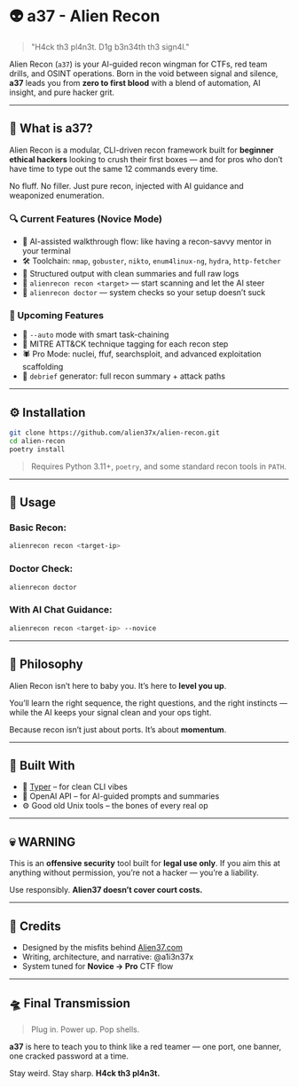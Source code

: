 # 👽 a37 - Alien Recon

> "H4ck th3 pl4n3t. D1g b3n34th th3 sign4l."

Alien Recon (`a37`) is your AI-guided recon wingman for CTFs, red team drills, and OSINT operations.
Born in the void between signal and silence, **a37** leads you from **zero to first blood** with a blend of automation, AI insight, and pure hacker grit.

---

## 🧠 What is a37?

Alien Recon is a modular, CLI-driven recon framework built for **beginner ethical hackers** looking to crush their first boxes — and for pros who don’t have time to type out the same 12 commands every time.

No fluff. No filler. Just pure recon, injected with AI guidance and weaponized enumeration.

### 🔍 Current Features (Novice Mode)
- 🧠 AI-assisted walkthrough flow: like having a recon-savvy mentor in your terminal
- 🛠️ Toolchain: `nmap`, `gobuster`, `nikto`, `enum4linux-ng`, `hydra`, `http-fetcher`
- 🧪 Structured output with clean summaries and full raw logs
- 🧙 `alienrecon recon <target>` — start scanning and let the AI steer
- 🧼 `alienrecon doctor` — system checks so your setup doesn’t suck

### 🚀 Upcoming Features
- 🔁 `--auto` mode with smart task-chaining
- 🧬 MITRE ATT&CK technique tagging for each recon step
- 🕷️ Pro Mode: nuclei, ffuf, searchsploit, and advanced exploitation scaffolding
- 📜 `debrief` generator: full recon summary + attack paths

---

## ⚙️ Installation

```bash
git clone https://github.com/alien37x/alien-recon.git
cd alien-recon
poetry install
```

> Requires Python 3.11+, `poetry`, and some standard recon tools in `PATH`.

---

## 👾 Usage

### Basic Recon:
```bash
alienrecon recon <target-ip>
```

### Doctor Check:
```bash
alienrecon doctor
```

### With AI Chat Guidance:
```bash
alienrecon recon <target-ip> --novice
```

---

## 🧬 Philosophy

Alien Recon isn’t here to baby you. It’s here to **level you up**.

You’ll learn the right sequence, the right questions, and the right instincts — while the AI keeps your signal clean and your ops tight.

Because recon isn’t just about ports.
It’s about **momentum**.

---

## 📡 Built With

- 🐍 [Typer](https://typer.tiangolo.com/) – for clean CLI vibes
- 🤖 OpenAI API – for AI-guided prompts and summaries
- ⚙️ Good old Unix tools – the bones of every real op

---

## 💀 WARNING

This is an **offensive security** tool built for **legal use only**.
If you aim this at anything without permission, you’re not a hacker — you’re a liability.

Use responsibly.
**Alien37 doesn’t cover court costs.**

---

## 🌌 Credits

- Designed by the misfits behind [Alien37.com](https://Alien37.com)
- Writing, architecture, and narrative: @a1i3n37x
- System tuned for **Novice → Pro** CTF flow

---

## 🛸 Final Transmission

> Plug in.
> Power up.
> Pop shells.

**a37** is here to teach you to think like a red teamer —
one port, one banner, one cracked password at a time.

Stay weird.
Stay sharp.
**H4ck th3 pl4n3t.**
